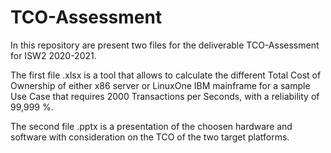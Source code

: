 # TCO-Assessment
In this repository are present two files for the deliverable TCO-Assessment for ISW2 2020-2021.

The first file .xlsx is a tool that allows to calculate the different Total Cost of Ownership of either x86 server or LinuxOne IBM mainframe for a sample Use Case that requires 2000 Transactions per Seconds, with a reliability of 99,999 %.

The second file .pptx is a presentation of the choosen hardware and software with consideration on the TCO of the two target platforms.
